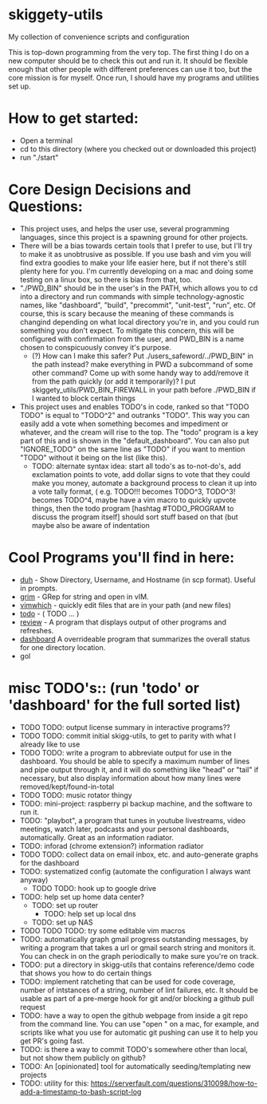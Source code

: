 # skiggety-utils

My collection of convenience scripts and configuration

This is top-down programming from the very top. The first thing I do on a new computer should be to check this out and run it. It should be flexible enough that other people with different preferences can use it too, but the core mission is for myself. Once run, I should have my programs and utilities set up.

How to get started:
===================

- Open a terminal
- cd to this directory (where you checked out or downloaded this project)
- run "./start"

Core Design Decisions and Questions:
======================

  - This project uses, and helps the user use, several programming languages, since this project is a spawning ground for other projects.
  - There will be a bias towards certain tools that I prefer to use, but I'll try to make it as unobtrusive as possible. If you use bash and vim you will find extra goodies to make your life easier here, but if not there's still plenty here for you. I'm currently developing on a mac and doing some testing on a linux box, so there is bias from that, too.
  - "./PWD_BIN" should be in the user's in the PATH, which allows you to cd into a directory and run commands with simple technology-agnostic names, like "dashboard", "build", "precommit", "unit-test", "run", etc. Of course, this is scary because the meaning of these commands is changind depending on what local directory you're in, and you could run something you don't expect. To mitigate this concern, this will be configured with confirmation from the user, and PWD_BIN is a name chosen to conspicuously convey it's purpose.
    - (?) How can I make this safer? Put ./users_safeword/../PWD_BIN" in the path instead? make everything in PWD a subcommand of some other command? Come up with some handy way to add/remove it from the path quickly (or add it temporarily)? I put skiggety_utils/PWD_BIN_FIREWALL in your path before ./PWD_BIN if I wanted to block certain things
  - This project uses and enables TODO's in code, ranked so that "TODO TODO" is equal to "TODO^2" and outranks "TODO". This way you can easily add a vote when something becomes and impediment or whatever, and the cream will rise to the top. The "todo" program is a key part of this and is shown in the "default_dashboard". You can also put "IGNORE_TODO" on the same line as "TODO" if you want to mention "TODO" without it being on the list (like this).
    - TODO: 	alternate syntax idea: start all todo's as to-not-do's, add exclamation points to vote, add dollar signs to vote that they could make you money, automate a background process to clean it up into a vote tally format, ( e.g. TODO!!! becomes TODO^3, TODO^3! becomes TODO^4, maybe have a vim macro to quickly upvote things, then the todo program [hashtag #TODO_PROGRAM to discuss the program itself] should sort stuff based on that (but maybe also be aware of indentation

Cool Programs you'll find in here:
==================================

- [duh](bin/duh) - Show Directory, Username, and Hostname (in scp format). Useful in prompts.
- [grim](bin/grim) - GRep for string and open in vIM.
- [vimwhich](bin/vimwhich) - quickly edit files that are in your path (and new files)
- [todo](bin/todo) - ( TODO ... )
- [review](bin/review) - A program that displays output of other programs and refreshes.
- [dashboard](PWD_BIN/dashboard) A overrideable program that summarizes the overall status for one directory location.
- gol

misc TODO's:: (run 'todo' or 'dashboard' for the full sorted list) <!-- (IGNORE_TODO) -->
===============================================================

- TODO TODO: output license summary in interactive programs??
- TODO TODO: commit initial skigg-utils, to get to parity with what I already like to use
- TODO TODO: write a program to abbreviate output for use in the dashboard. You should be able to specify a maximum number of lines and pipe output through it, and it will do something like "head" or "tail" if necessary, but also display information about how many lines were removed/kept/found-in-total
- TODO TODO: music rotator thingy
- TODO: mini-project: raspberry pi backup machine, and the software to run it.
- TODO: "playbot", a program that tunes in youtube livestreams, video meetings, watch later, podcasts and your personal dashboards, automatically. Great as an information radiator.
- TODO: inforad (chrome extension?) information radiator
- TODO TODO: collect data on email inbox, etc. and auto-generate graphs for the dashboard
- TODO: systematized config (automate the configuration I always want anyway)
    - TODO TODO: hook up to google drive
- TODO: help set up home data center?
  - TODO: set up router
    - TODO: help set up local dns
  - TODO: set up NAS
- TODO TODO TODO: try some editable vim macros
- TODO: automatically graph gmail progress outstanding messages, by writing a program that takes a url or gmail search string and monitors it. You can check in on the graph periodically to make sure you're on track.
- TODO: put a directory in skigg-utils that contains reference/demo code that shows you how to do certain things
- TODO: implement ratcheting that can be used for code coverage, number of intstances of a string, number of lint failures, etc. It should be usable as part of a pre-merge hook for git and/or blocking a github pull request
- TODO: have a way to open the github webpage from inside a git repo from the command line. You can use "open <URL>" on a mac, for example, and scripts like what you use for automatic git pushing can use it to help you get PR's going fast.
- TODO: is there a way to commit TODO's somewhere other than local, but not show them publicly on github?
- TODO: An [opinionated] tool for automatically seeding/templating new projects
- TODO: utility for this: https://serverfault.com/questions/310098/how-to-add-a-timestamp-to-bash-script-log
